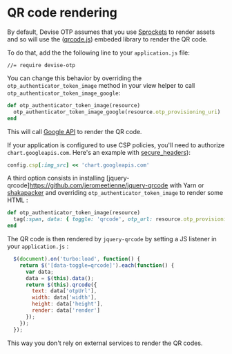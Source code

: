 # QR code rendering

By default, Devise OTP assumes that you use [Sprockets](https://github.com/rails/sprockets) to render assets and so will use the ([qrcode.js](/app/assets/javascripts/qrcode.js)) embeded library to render the QR code.

To do that, add the the following line to your `application.js` file:

    //= require devise-otp

You can change this behavior by overriding the `otp_authenticator_token_image` method in your view helper to call `otp_authenticator_token_image_google`:

```ruby
def otp_authenticator_token_image(resource)
  otp_authenticator_token_image_google(resource.otp_provisioning_uri)
end
```

This will call [Google API](https://github.com/wmlele/devise-otp/tree/master/lib/devise_otp_authenticatable/controllers/helpers.rb#L160) to render the QR code.

If your application is configured to use CSP policies, you'll need to authorize `chart.googleapis.com`. Here's an example with [secure_headers](https://github.com/github/secure_headers)):

```ruby
config.csp[:img_src] << 'chart.googleapis.com'
```

A third option consists in installing [jquery-qrcode]https://github.com/jeromeetienne/jquery-qrcode with Yarn or [shakapacker](https://github.com/shakacode/shakapacker) and overriding `otp_authenticator_token_image` to render some HTML :

```ruby
def otp_authenticator_token_image(resource)
  tag(:span, data: { toggle: 'qrcode', otp_url: resource.otp_provisioning_uri, width: 192, height: 192, render: 'canvas' })
end
```
The QR code is then rendered by `jquery-qrcode` by setting a JS listener in your `application.js` :

```js
  $(document).on('turbo:load', function() {
    return $('[data-toggle=qrcode]').each(function() {
      var data;
      data = $(this).data();
      return $(this).qrcode({
        text: data['otpUrl'],
        width: data['width'],
        height: data['height'],
        render: data['render']
      });
    });
  });
```
This way you don't rely on external services to render the QR codes.